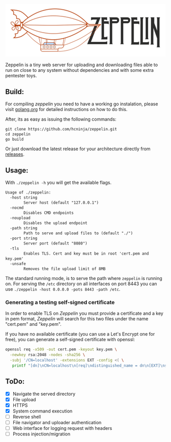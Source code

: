 ![Zeppelin](assets/Zeppelin_header.png)

Zeppelin is a tiny web server for uploading and downloading files able to run on close to any system without dependencies and with some extra pentester toys.

## Build:

For compiling _zeppelin_ you need to have a working go instalation, please visit [golang.org](https://golang.org) for detailed instructions on how to do this.

After, its as easy as issuing the following commands:
```
git clone https://github.com/hcninja/zeppelin.git
cd zeppelin
go build
```

Or just download the latest release for your architecture directly from [releases](https://github.com/hcninja/zeppelin/releases/).

## Usage:
With `./zeppelin -h` you will get the available flags.

```
Usage of ./zeppelin:
  -host string
    	Server host (default "127.0.0.1")
  -nocmd
    	Disables CMD endpoints
  -noupload
    	Disables the upload endpoint
  -path string
    	Path to serve and upload files to (default "./")
  -port string
    	Server port (default "8080")
  -tls
    	Enables TLS. Cert and key must be in root 'cert.pem and key.pem'
  -unsafe
    	Removes the file upload limit of 8MB
```

The standard running mode, is to serve the path where `zeppelin` is running on. For serving the `/etc` directory on all interfaces on port 8443 you can use `./zeppelin -host 0.0.0.0 -pots 8443 -path /etc`.

### Generating a testing self-signed certificate
In order to enable TLS on _Zeppelin_ you must provide a certificate and a key in pem format, _Zeppelin_ will search for this two files under the name "cert.pem" and "key.pem".

If you have no available certificate (you can use a Let's Encrypt one for free), you can generate a self-signed certificate with openssl:

```bash
openssl req -x509 -out cert.pem -keyout key.pem \
  -newkey rsa:2048 -nodes -sha256 \
  -subj '/CN=localhost' -extensions EXT -config <( \
   printf "[dn]\nCN=localhost\n[req]\ndistinguished_name = dn\n[EXT]\nsubjectAltName=DNS:127.0.0.1\nkeyUsage=digitalSignature\nextendedKeyUsage=serverAuth")
```

## ToDo:
- [x] Navigate the served directory
- [x] File upload
- [x] HTTPS
- [x] System command execution
- [ ] Reverse shell
- [ ] File navigator and uploader authentication
- [ ] Web interface for logging request with headers
- [ ] Process injection/migration
